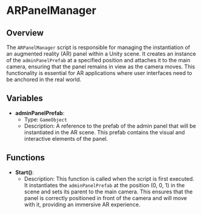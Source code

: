 # ARPanelManager

## Overview
The `ARPanelManager` script is responsible for managing the instantiation of an augmented reality (AR) panel within a Unity scene. It creates an instance of the `adminPanelPrefab` at a specified position and attaches it to the main camera, ensuring that the panel remains in view as the camera moves. This functionality is essential for AR applications where user interfaces need to be anchored in the real world.

## Variables

- **adminPanelPrefab**: 
  - Type: `GameObject`
  - Description: A reference to the prefab of the admin panel that will be instantiated in the AR scene. This prefab contains the visual and interactive elements of the panel.

## Functions

- **Start()**: 
  - Description: This function is called when the script is first executed. It instantiates the `adminPanelPrefab` at the position (0, 0, 1) in the scene and sets its parent to the main camera. This ensures that the panel is correctly positioned in front of the camera and will move with it, providing an immersive AR experience.